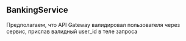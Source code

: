 ## BankingService


Предполагаем, что API Gateway валидировал пользователя через сервис, прислав валидный user_id в теле запроса